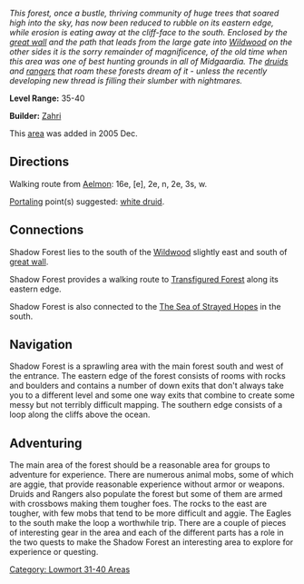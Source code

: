 *This forest, once a bustle, thriving community of huge trees that
soared high into the sky, has now been reduced to rubble on its eastern
edge, while erosion is eating away at the cliff-face to the south.
Enclosed by the [great wall](:Category:_Highways/Great_Wall "wikilink")
and the path that leads from the large gate into
[Wildwood](:Category:_Wildwood "wikilink") on the other sides it is the
sorry remainder of magnificence, of the old time when this area was one
of best hunting grounds in all of Midgaardia. The
[druids](:Category:_Druids "wikilink") and
[rangers](:Category:_Rangers "wikilink") that roam these forests dream
of it - unless the recently developing new thread is filling their
slumber with nightmares.*

**Level Range:** 35-40

**Builder:** [Zahri](User:AlexyAnna "wikilink")

This [area](:Category:_Areas "wikilink") was added in 2005 Dec.

## Directions

Walking route from [Aelmon](Aelmon "wikilink"): 16e, \[e\], 2e, n, 2e,
3s, w.

[Portaling](Portal "wikilink") point(s) suggested: [white
druid](White_Haired_Druid "wikilink").

## Connections

Shadow Forest lies to the south of the
[Wildwood](:Category:_Wildwood "wikilink") slightly east and south of
[great wall](:Category:_Highways/Great_Wall "wikilink").

Shadow Forest provides a walking route to [Transfigured
Forest](:Category:_Transfigured_Forest "wikilink") along its eastern
edge.

Shadow Forest is also connected to the [The Sea of Strayed
Hopes](:Category:_Sea_Of_Strayed_Hopes "wikilink") in the south.

## Navigation

Shadow Forest is a sprawling area with the main forest south and west of
the entrance. The eastern edge of the forest consists of rooms with
rocks and boulders and contains a number of down exits that don't always
take you to a different level and some one way exits that combine to
create some messy but not terribly difficult mapping. The southern edge
consists of a loop along the cliffs above the ocean.

## Adventuring

The main area of the forest should be a reasonable area for groups to
adventure for experience. There are numerous animal mobs, some of which
are aggie, that provide reasonable experience without armor or weapons.
Druids and Rangers also populate the forest but some of them are armed
with crossbows making them tougher foes. The rocks to the east are
tougher, with few mobs that tend to be more difficult and aggie. The
Eagles to the south make the loop a worthwhile trip. There are a couple
of pieces of interesting gear in the area and each of the different
parts has a role in the two quests to make the Shadow Forest an
interesting area to explore for experience or questing.

[Category: Lowmort 31-40
Areas](Category:_Lowmort_31-40_Areas "wikilink")
